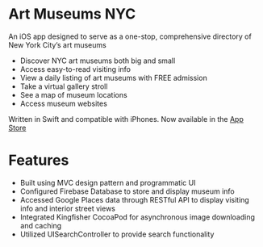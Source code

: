 # Art Museums NYC
An iOS app designed to serve as a one-stop, comprehensive directory of New York City’s art museums 

* Discover NYC art museums both big and small  
* Access easy-to-read visiting info
* View a daily listing of art museums with FREE admission 
* Take a virtual gallery stroll
* See a map of museum locations
* Access museum websites

Written in Swift and compatible with iPhones. Now available in the [App Store](https://itunes.apple.com/us/app/art-museums-nyc/id1215413645?ls=1&mt=8)

# Features
* Built using MVC design pattern and programmatic UI 
* Configured Firebase Database to store and display museum info
* Accessed Google Places data through RESTful API to display visiting info and interior street views
* Integrated Kingfisher CocoaPod for asynchronous image downloading and caching
* Utilized UISearchController to provide search functionality 
